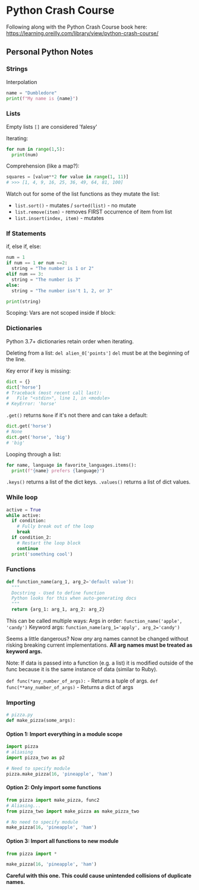 # Python Crash Course

Following along with the Python Crash Course book here: https://learning.oreilly.com/library/view/python-crash-course/

## Personal Python Notes

### Strings

Interpolation
```python
name = "Dumbledore"
print(f"My name is {name}")
```

### Lists

Empty lists `[]` are considered 'falesy'

Iterating:
```python
for num in range(1,5):
  print(num)
```

Comprehension (like a map?):
```python
squares = [value**2 for value in range(1, 11)]
# >>> [1, 4, 9, 16, 25, 36, 49, 64, 81, 100]
```

Watch out for some of the list functions as they mutate the list:
- `list.sort()` - mutates / `sorted(list)` - no mutate
- `list.remove(item)` - removes FIRST occurrence of item from list
- `list.insert(index, item)` - mutates

### If Statements

if, else if, else:
```python
num = 1
if num == 1 or num ==2:
  string = "The number is 1 or 2"
elif num == 3:
  string = "The number is 3"
else:
  string = "The number isn't 1, 2, or 3"

print(string)
```
Scoping: Vars are not scoped inside if block:

### Dictionaries

Python 3.7+ dictionaries retain order when iterating.

Deleting from a list: `del alien_0['points']`
`del` must be at the beginning of the line.

Key error if key is missing:
```python
dict = {}
dict['horse']
# Traceback (most recent call last):
#   File "<stdin>", line 1, in <module>
# KeyError: 'horse'
```
`.get()` returns `None` if it's not there and can take a default:
```python
dict.get('horse')
# None
dict.get('horse', 'big')
# 'big'
```

Looping through a list:
```python
for name, language in favorite_languages.items():
  print(f"{name} prefers {language}")
```

`.keys()` returns a list of the dict keys.
`.values()` returns a list of dict values.

### While loop

```python
active = True
while active:
  if condition:
    # Fully break out of the loop
    break
  if condition_2:
    # Restart the loop block
    continue
  print('something cool')
```

### Functions

```python
def function_name(arg_1, arg_2='default value'):
  """
  Docstring - Used to define function
  Python looks for this when auto-generating docs
  """
  return {arg_1: arg_1, arg_2: arg_2}
```

This can be called multiple ways:
Args in order: `function_name('apple', 'candy')`
Keyword args: `function_name(arg_1='apply', arg_2='candy')`

Seems a little dangerous? Now _any_ arg names cannot be changed without risking breaking current implementations. **All arg names must be treated as keyword args.**

Note: If data is passed into a function (e.g. a list) it is modified outside of the func because it is the same instance of data (similar to Ruby).

`def func(*any_number_of_args):` - Returns a tuple of args.
`def func(**any_number_of_args)` - Returns a dict of args

### Importing

```python
# pizza.py
def make_pizza(some_args):

```

#### Option 1: Import everything in a module scope

```python
import pizza
# aliasing
import pizza_two as p2

# Need to specify module
pizza.make_pizza(16, 'pineapple', 'ham')
```

#### Option 2: Only import some functions

```python
from pizza import make_pizza, func2
# Aliasing...
from pizza_two import make_pizza as make_pizza_two

# No need to specify module
make_pizza(16, 'pineapple', 'ham')
```

#### Option 3: Import all functions to new module

```python
from pizza import *

make_pizza(16, 'pineapple', 'ham')
```

**Careful with this one. This could cause unintended collisions of duplicate names.**
